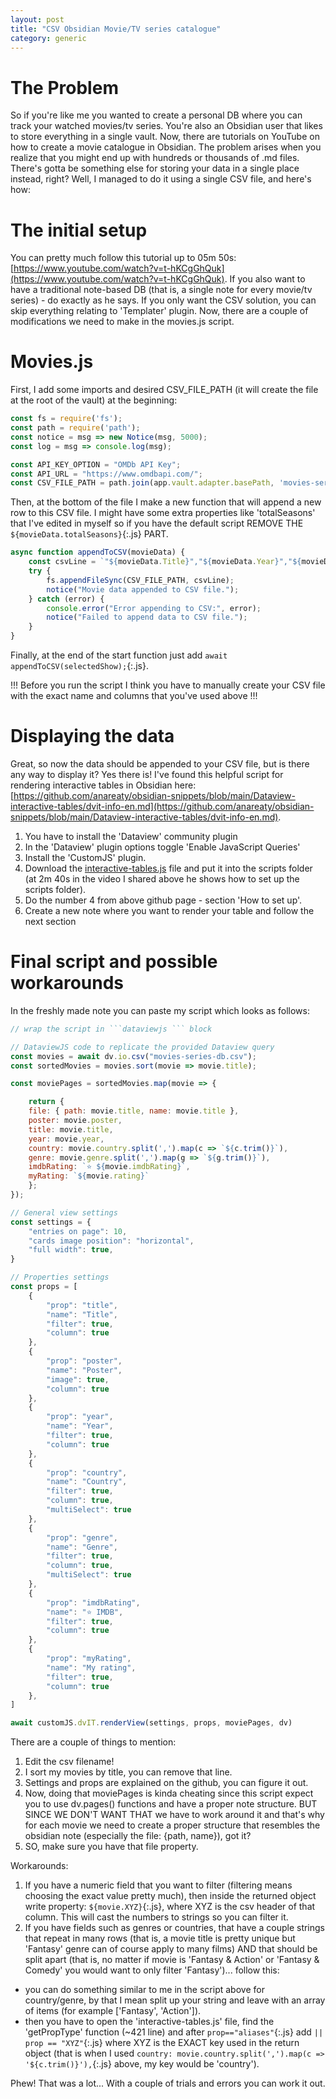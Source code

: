 ```yaml
---
layout: post
title: "CSV Obsidian Movie/TV series catalogue"
category: generic
---
```


# The Problem
So if you're like me you wanted to create a personal DB where you can track your watched movies/tv series.
You're also an Obsidian user that likes to store everything in a single vault. Now, there are tutorials on YouTube
on how to create a movie catalogue in Obsidian. The problem arises when you realize that you might end up with
hundreds or thousands of .md files. There's gotta be something else for storing your data in a single place instead, right?
Well, I managed to do it using a single CSV file, and here's how:

# The initial setup
You can pretty much follow this tutorial up to 05m 50s: [https://www.youtube.com/watch?v=t-hKCgGhQuk](https://www.youtube.com/watch?v=t-hKCgGhQuk). If you also want
to have a traditional note-based DB (that is, a single note for every movie/tv series) - do exactly as he says. If you only
want the CSV solution, you can skip everything relating to 'Templater' plugin. Now, there are a couple of modifications we need
to make in the movies.js script.

# Movies.js
First, I add some imports and desired CSV_FILE_PATH (it will create the file at the root of the vault) at the beginning:

```js
const fs = require('fs');
const path = require('path');
const notice = msg => new Notice(msg, 5000);
const log = msg => console.log(msg);

const API_KEY_OPTION = "OMDb API Key";
const API_URL = "https://www.omdbapi.com/";
const CSV_FILE_PATH = path.join(app.vault.adapter.basePath, 'movies-series-db.csv');
```

Then, at the bottom of the file I make a new function that will append a new row to this CSV file. I might have some extra properties like 'totalSeasons'
that I've edited in myself so if you have the default script REMOVE THE `${movieData.totalSeasons}`{:.js} PART.

```js
async function appendToCSV(movieData) {
    const csvLine = `"${movieData.Title}","${movieData.Year}","${movieData.Genre}","${movieData.Director}","${movieData.Actors}","${movieData.imdbRating}","${movieData.imdbID}","${movieData.Runtime}","${movieData.Poster}","${movieData.totalSeasons}","${movieData.Country}"\n`;
    try {
        fs.appendFileSync(CSV_FILE_PATH, csvLine);
        notice("Movie data appended to CSV file.");
    } catch (error) {
        console.error("Error appending to CSV:", error);
        notice("Failed to append data to CSV file.");
    }
}
```

Finally, at the end of the start function just add `await appendToCSV(selectedShow);`{:.js}.

!!! Before you run the script I think you have to manually create your CSV file with the exact name and columns that you've used above !!!

# Displaying the data

Great, so now the data should be appended to your CSV file, but is there any way to display it? Yes there is!
I've found this helpful script for rendering interactive tables in Obsidian here: [https://github.com/anareaty/obsidian-snippets/blob/main/Dataview-interactive-tables/dvit-info-en.md](https://github.com/anareaty/obsidian-snippets/blob/main/Dataview-interactive-tables/dvit-info-en.md).

1. You have to install the 'Dataview' community plugin
2. In the 'Dataview' plugin options toggle 'Enable JavaScript Queries'
3. Install the 'CustomJS' plugin.
4. Download the [interactive-tables.js](https://github.com/anareaty/obsidian-snippets/blob/main/Dataview-interactive-tables/interactive-tables.js) file
and put it into the scripts folder (at 2m 40s in the video I shared above he shows how to set up the scripts folder).
5. Do the number 4 from above github page - section 'How to set up'.
6. Create a new note where you want to render your table and follow the next section

# Final script and possible workarounds
In the freshly made note you can paste my script which looks as follows:

```js
// wrap the script in ```dataviewjs ``` block

// DataviewJS code to replicate the provided Dataview query 
const movies = await dv.io.csv("movies-series-db.csv");
const sortedMovies = movies.sort(movie => movie.title);

const moviePages = sortedMovies.map(movie => {

	return { 
	file: { path: movie.title, name: movie.title },
	poster: movie.poster,
	title: movie.title,
	year: movie.year,
	country: movie.country.split(',').map(c => `${c.trim()}`),
	genre: movie.genre.split(',').map(g => `${g.trim()}`),
	imdbRating: `⭐ ${movie.imdbRating}`,
	myRating: `${movie.rating}`
	}; 
});

// General view settings
const settings = {
    "entries on page": 10,
    "cards image position": "horizontal",
    "full width": true,
}

// Properties settings
const props = [
	{
		"prop": "title",
		"name": "Title",
		"filter": true,
		"column": true
	},
	{
		"prop": "poster",
		"name": "Poster",
		"image": true,
		"column": true
	},
	{
		"prop": "year",
		"name": "Year",
		"filter": true,
		"column": true
	},
	{
		"prop": "country",
		"name": "Country",
		"filter": true,
		"column": true,
		"multiSelect": true
	},
	{
		"prop": "genre",
		"name": "Genre",
		"filter": true,
		"column": true,
		"multiSelect": true
	},
	{
		"prop": "imdbRating",
		"name": "⭐ IMDB",
		"filter": true,
		"column": true
	},
	{
		"prop": "myRating",
		"name": "My rating",
		"filter": true,
		"column": true
	},
]

await customJS.dvIT.renderView(settings, props, moviePages, dv)
```

There are a couple of things to mention:

1. Edit the csv filename!
2. I sort my movies by title, you can remove that line.
3. Settings and props are explained on the github, you can figure it out.
4. Now, doing that moviePages is kinda cheating since this script expect you to use dv.pages() functions and have a proper
note structure. BUT SINCE WE DON'T WANT THAT we have to work around it and that's why for each movie we need to create a proper
structure that resembles the obsidian note (especially the file: {path, name}), got it?
5. SO, make sure you have that file property.

Workarounds:
1. If you have a numeric field that you want to filter (filtering means choosing the exact value pretty much), then
inside the returned object write property: `${movie.XYZ}`{:.js}, where XYZ is the csv header of that column. This will cast the numbers
to strings so you can filter it.
2. If you have fields such as genres or countries, that have a couple strings that repeat in many rows (that is, a movie title is pretty unique
but 'Fantasy' genre can of course apply to many films) AND that should be split apart (that is, no matter if movie is 'Fantasy & Action' or 
'Fantasy & Comedy' you would want to only filter 'Fantasy')... follow this:
- you can do something similar to me in the script above for country/genre, by that I mean split up your string and leave with an array of items
    (for example ['Fantasy', 'Action']).
- then you have to open the 'interactive-tables.js' file, find the 'getPropType' function (~421 line) and after `prop=="aliases"`{:.js} add
    `|| prop == "XYZ"`{:.js} where XYZ is the EXACT key used in the return object 
    (that is when I used `country: movie.country.split(',').map(c => '${c.trim()}'),`{:.js} above, my key would be 'country').

Phew! That was a lot... With a couple of trials and errors you can work it out.
